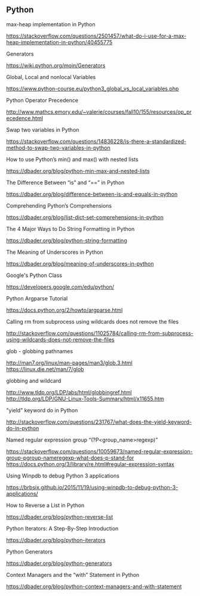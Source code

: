 Python
------

max-heap implementation in Python

https://stackoverflow.com/questions/2501457/what-do-i-use-for-a-max-heap-implementation-in-python/40455775

Generators

https://wiki.python.org/moin/Generators

Global, Local and nonlocal Variables

https://www.python-course.eu/python3_global_vs_local_variables.php

Python Operator Precedence

http://www.mathcs.emory.edu/~valerie/courses/fall10/155/resources/op_precedence.html

Swap two variables in Python

https://stackoverflow.com/questions/14836228/is-there-a-standardized-method-to-swap-two-variables-in-python

How to use Python’s min() and max() with nested lists

https://dbader.org/blog/python-min-max-and-nested-lists

The Difference Between “is” and “==” in Python

https://dbader.org/blog/difference-between-is-and-equals-in-python

Comprehending Python’s Comprehensions

https://dbader.org/blog/list-dict-set-comprehensions-in-python

The 4 Major Ways to Do String Formatting in Python

https://dbader.org/blog/python-string-formatting

The Meaning of Underscores in Python

https://dbader.org/blog/meaning-of-underscores-in-python

Google's Python Class

https://developers.google.com/edu/python/

Python Argparse Tutorial

https://docs.python.org/2/howto/argparse.html

Calling rm from subprocess using wildcards does not remove the files

http://stackoverflow.com/questions/11025784/calling-rm-from-subprocess-using-wildcards-does-not-remove-the-files

glob - globbing pathnames

http://man7.org/linux/man-pages/man3/glob.3.html
https://linux.die.net/man/7/glob

globbing and wildcard

http://www.tldp.org/LDP/abs/html/globbingref.html
http://tldp.org/LDP/GNU-Linux-Tools-Summary/html/x11655.htm

"yield" keyword do in Python

http://stackoverflow.com/questions/231767/what-does-the-yield-keyword-do-in-python

Named regular expression group “(?P<group_name>regexp)”

https://stackoverflow.com/questions/10059673/named-regular-expression-group-pgroup-nameregexp-what-does-p-stand-for
https://docs.python.org/3/library/re.html#regular-expression-syntax

Using Winpdb to debug Python 3 applications

https://brbsix.github.io/2015/11/19/using-winpdb-to-debug-python-3-applications/

How to Reverse a List in Python

https://dbader.org/blog/python-reverse-list

Python Iterators: A Step-By-Step Introduction

https://dbader.org/blog/python-iterators

Python Generators

https://dbader.org/blog/python-generators

Context Managers and the “with” Statement in Python

https://dbader.org/blog/python-context-managers-and-with-statement
